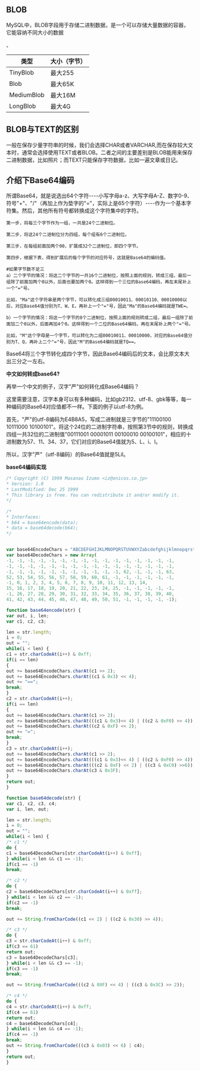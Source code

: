 ## BLOB

MySQL中，BLOB字段用于存储二进制数据，是一个可以存储大量数据的容器，它能容纳不同大小的数据



、

| 类型       | 大小（字节） |
| ---------- | ------------ |
| TinyBlob   | 最大255      |
| Blob       | 最大65K      |
| MediumBlob | 最大16M      |
| LongBlob   | 最大4G       |



## BLOB与TEXT的区别

一般在保存少量字符串的时候，我们会选择CHAR或者VARCHAR,而在保存较大文本时，通常会选择使用TEXT或者BLOB。二者之间的主要差别是BLOB能用来保存二进制数据，比如照片；而TEXT只能保存字符数据，比如一遍文章或日记。



## 介绍下Base64编码

所谓Base64，就是说选出64个字符----小写字母a-z、大写字母A-Z、数字0-9、符号"+"、"/"（再加上作为垫字的"="，实际上是65个字符）----作为一个基本字符集。然后，其他所有符号都转换成这个字符集中的字符。

```
第一步，将每三个字节作为一组，一共是24个二进制位。

第二步，将这24个二进制位分为四组，每个组有6个二进制位。

第三步，在每组前面加两个00，扩展成32个二进制位，即四个字节。

第四步，根据下表，得到扩展后的每个字节的对应符号，这就是Base64的编码值。

#如果字节数不足三
a）二个字节的情况：将这二个字节的一共16个二进制位，按照上面的规则，转成三组，最后一组除了前面加两个0以外，后面也要加两个0。这样得到一个三位的Base64编码，再在末尾补上一个"="号。

比如，"Ma"这个字符串是两个字节，可以转化成三组00010011、00010110、00010000以后，对应Base64值分别为T、W、E，再补上一个"="号，因此"Ma"的Base64编码就是TWE=。

b）一个字节的情况：将这一个字节的8个二进制位，按照上面的规则转成二组，最后一组除了前面加二个0以外，后面再加4个0。这样得到一个二位的Base64编码，再在末尾补上两个"="号。

比如，"M"这个字母是一个字节，可以转化为二组00010011、00010000，对应的Base64值分别为T、Q，再补上二个"="号，因此"M"的Base64编码就是TQ==。
```

Base64将三个字节转化成四个字节，因此Base64编码后的文本，会比原文本大出三分之一左右。



**中文如何转成base64?**

再举一个中文的例子，汉字"严"如何转化成Base64编码？

这里需要注意，汉字本身可以有多种编码，比如gb2312、utf-8、gbk等等，每一种编码的Base64对应值都不一样。下面的例子以utf-8为例。

首先，"严"的utf-8编码为E4B8A5，写成二进制就是三字节的"11100100 10111000 10100101"。将这个24位的二进制字符串，按照第3节中的规则，转换成四组一共32位的二进制值"00111001 00001011 00100010 00100101"，相应的十进制数为57、11、34、37，它们对应的Base64值就为5、L、i、l。

所以，汉字"严"（utf-8编码）的Base64值就是5Lil。



**base64编码实现**

```javascript
/* Copyright (C) 1999 Masanao Izumo <iz@onicos.co.jp>
* Version: 1.0
* LastModified: Dec 25 1999
* This library is free. You can redistribute it and/or modify it.
*/

/*
* Interfaces:
* b64 = base64encode(data);
* data = base64decode(b64);
*/


var base64EncodeChars = "ABCDEFGHIJKLMNOPQRSTUVWXYZabcdefghijklmnopqrstuvwxyz0123456789+/";
var base64DecodeChars = new Array(
-1, -1, -1, -1, -1, -1, -1, -1, -1, -1, -1, -1, -1, -1, -1, -1,
-1, -1, -1, -1, -1, -1, -1, -1, -1, -1, -1, -1, -1, -1, -1, -1,
-1, -1, -1, -1, -1, -1, -1, -1, -1, -1, -1, 62, -1, -1, -1, 63,
52, 53, 54, 55, 56, 57, 58, 59, 60, 61, -1, -1, -1, -1, -1, -1,
-1, 0, 1, 2, 3, 4, 5, 6, 7, 8, 9, 10, 11, 12, 13, 14,
15, 16, 17, 18, 19, 20, 21, 22, 23, 24, 25, -1, -1, -1, -1, -1,
-1, 26, 27, 28, 29, 30, 31, 32, 33, 34, 35, 36, 37, 38, 39, 40,
41, 42, 43, 44, 45, 46, 47, 48, 49, 50, 51, -1, -1, -1, -1, -1);

function base64encode(str) {
var out, i, len;
var c1, c2, c3;

len = str.length;
i = 0;
out = "";
while(i < len) {
c1 = str.charCodeAt(i++) & 0xff;
if(i == len)
{
out += base64EncodeChars.charAt(c1 >> 2);
out += base64EncodeChars.charAt((c1 & 0x3) << 4);
out += "==";
break;
}
c2 = str.charCodeAt(i++);
if(i == len)
{
out += base64EncodeChars.charAt(c1 >> 2);
out += base64EncodeChars.charAt(((c1 & 0x3)<< 4) | ((c2 & 0xF0) >> 4));
out += base64EncodeChars.charAt((c2 & 0xF) << 2);
out += "=";
break;
}
c3 = str.charCodeAt(i++);
out += base64EncodeChars.charAt(c1 >> 2);
out += base64EncodeChars.charAt(((c1 & 0x3)<< 4) | ((c2 & 0xF0) >> 4));
out += base64EncodeChars.charAt(((c2 & 0xF) << 2) | ((c3 & 0xC0) >>6));
out += base64EncodeChars.charAt(c3 & 0x3F);
}
return out;
}

function base64decode(str) {
var c1, c2, c3, c4;
var i, len, out;

len = str.length;
i = 0;
out = "";
while(i < len) {
/* c1 */
do {
c1 = base64DecodeChars[str.charCodeAt(i++) & 0xff];
} while(i < len && c1 == -1);
if(c1 == -1)
break;

/* c2 */
do {
c2 = base64DecodeChars[str.charCodeAt(i++) & 0xff];
} while(i < len && c2 == -1);
if(c2 == -1)
break;

out += String.fromCharCode((c1 << 2) | ((c2 & 0x30) >> 4));

/* c3 */
do {
c3 = str.charCodeAt(i++) & 0xff;
if(c3 == 61)
return out;
c3 = base64DecodeChars[c3];
} while(i < len && c3 == -1);
if(c3 == -1)
break;

out += String.fromCharCode(((c2 & 0XF) << 4) | ((c3 & 0x3C) >> 2));

/* c4 */
do {
c4 = str.charCodeAt(i++) & 0xff;
if(c4 == 61)
return out;
c4 = base64DecodeChars[c4];
} while(i < len && c4 == -1);
if(c4 == -1)
break;
out += String.fromCharCode(((c3 & 0x03) << 6) | c4);
}
return out;
}
```

